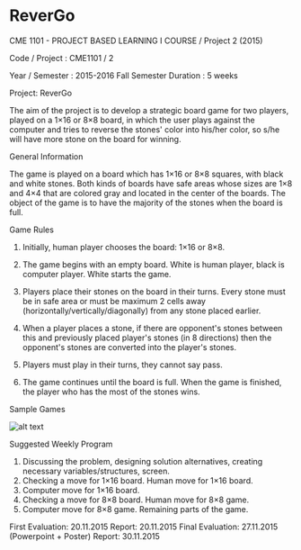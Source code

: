 # ReverGo
CME 1101 - PROJECT BASED LEARNING I COURSE / Project 2 (2015)





Code / Project     :  CME1101 / 2


Year / Semester	:  2015-2016 Fall Semester 
Duration	      :  5 weeks

Project:  ReverGo

The aim of the project is to develop a strategic board game for two players, played on a 1×16 or 8×8 board, in which the user plays against the computer and tries to reverse the stones' color into his/her color, so s/he will have more stone on the board for winning.

General Information

The game is played on a board which has 1×16 or 8×8 squares, with black and white stones. Both kinds of boards have safe areas whose sizes are 1×8 and 4×4 that are colored gray and located in the center of the boards. The object of the game is to have the majority of the stones when the board is full.

Game Rules

1.	Initially, human player chooses the board: 1×16 or 8×8. 

2.	The game begins with an empty board. White is human player, black is computer player. White starts the game.

3.	Players place their stones on the board in their turns. Every stone must be in safe area or must be maximum 2 cells away (horizontally/vertically/diagonally) from any stone placed earlier. 

4.	When a player places a stone, if there are opponent's stones between this and previously placed player's stones (in 8 directions) then the opponent's stones are converted into the player's stones.

5.	Players must play in their turns, they cannot say pass. 

6.	The game continues until the board is full. When the game is finished, the player who has the most of the stones wins.

Sample Games

![alt text](https://drive.google.com/file/d/0B65elKSmYmqSNk1zN0NYd3NJTWM/view?usp=sharing "Game sample")

Suggested Weekly Program

1. Discussing the problem, designing solution alternatives, creating necessary variables/structures, screen.
2. Checking a move for 1×16 board. Human move for 1×16 board.
3. Computer move for 1×16 board.
4. Checking a move for 8×8 board. Human move for 8×8 game.
5. Computer move for 8×8 game. Remaining parts of the game.


First Evaluation: 20.11.2015
Report: 20.11.2015
Final Evaluation: 27.11.2015 (Powerpoint + Poster)
                Report: 30.11.2015
